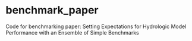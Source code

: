 # benchmark_paper
Code for benchmarking paper: Setting Expectations for Hydrologic Model Performance with an Ensemble of Simple Benchmarks
